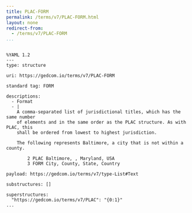 ```yaml
---
title: PLAC-FORM
permalink: /terms/v7/PLAC-FORM.html
layout: none
redirect-from:
  - /terms/v7/PLAC-FORM
...
```


```

%YAML 1.2
---
type: structure

uri: https://gedcom.io/terms/v7/PLAC-FORM

standard tag: FORM

descriptions:
  - Format
  - |
    A comma-separated list of jurisdictional titles, which has the same number
    of elements and in the same order as the PLAC structure. As with PLAC, this
    shall be ordered from lowest to highest jurisdiction.
    
    The following represents Baltimore, a city that is not within a county.
    
        2 PLAC Baltimore, , Maryland, USA
        3 FORM City, County, State, Country

payload: https://gedcom.io/terms/v7/type-List#Text

substructures: []

superstructures:
  "https://gedcom.io/terms/v7/PLAC": "{0:1}"
...

```
